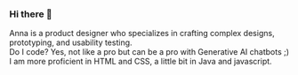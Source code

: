 ### Hi there 👋 

Anna is a product designer who specializes in crafting complex designs, prototyping, and usability testing. <br>
Do I code? Yes, not like a pro but can be a pro with Generative AI chatbots ;) 
I am more proficient in HTML and CSS, a little bit in Java and javascript.

<!--
**annadelahsiao/annadelahsiao** is a ✨ _special_ ✨ repository because its `README.md` (this file) appears on your GitHub profile.

Here are some ideas to get you started:

- 🔭 I’m currently working on ...
- 🌱 I’m currently learning ...
- 👯 I’m looking to collaborate on ...
- 🤔 I’m looking for help with ...
- 💬 Ask me about ...
- 📫 How to reach me: ...
- 😄 Pronouns: ...
- ⚡ Fun fact: ...
-->
